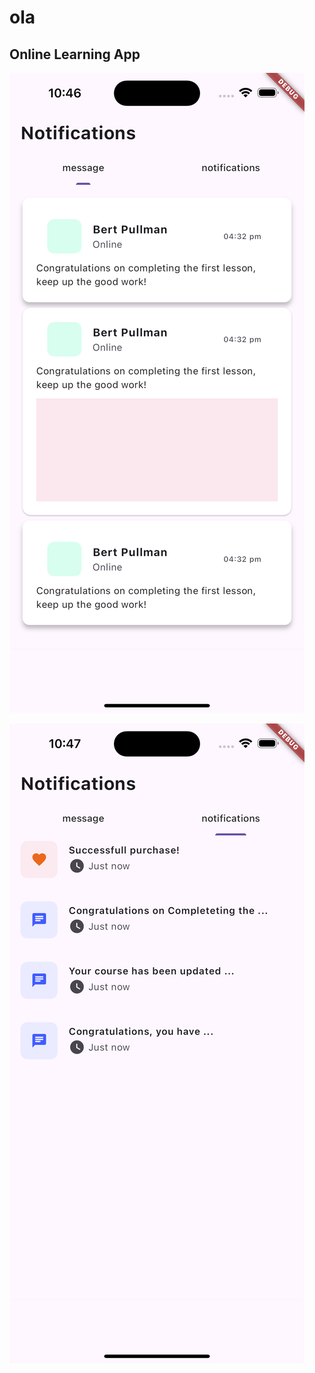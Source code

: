 # ola

## Online Learning App

![Screenshot #1](assets/screenshots/1.png)

![Screenshot #2](assets/screenshots/2.png)
